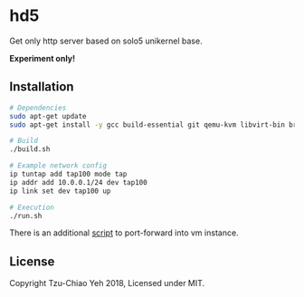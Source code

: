# hd5

Get only http server based on solo5 unikernel base.

**Experiment only!**

## Installation

```bash
# Dependencies
sudo apt-get update
sudo apt-get install -y gcc build-essential git qemu-kvm libvirt-bin bridge-utils

# Build 
./build.sh

# Example network config
ip tuntap add tap100 mode tap
ip addr add 10.0.0.1/24 dev tap100
ip link set dev tap100 up

# Execution
./run.sh
```

There is an additional [script](https://github.com/tz70s/hd5/blob/master/tools/iptables.sh) to port-forward into vm instance.

## License
Copyright Tzu-Chiao Yeh 2018, Licensed under MIT.